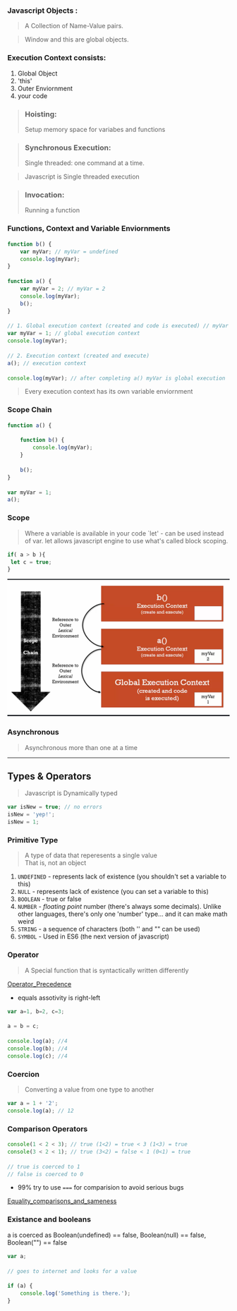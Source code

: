 ### Javascript Objects :
> A Collection of Name-Value pairs.

> Window and this are global objects.

### Execution Context consists:
1. Global Object
2. 'this'
3. Outer Enviornment
4. your code

> ### Hoisting:
> Setup memory space for variabes and functions 

> ### Synchronous Execution:
> Single threaded: one command at a time.

> Javascript is Single threaded execution

> ### Invocation:
> Running a function 

### Functions, Context and Variable Enviornments 
```js
function b() {
	var myVar; // myVar = undefined
    console.log(myVar);
}

function a() {
	var myVar = 2; // myVar = 2
    console.log(myVar);
	b();
}

// 1. Global execution context (created and code is executed) // myVar = 1
var myVar = 1; // global execution context
console.log(myVar);

// 2. Execution context (created and execute)
a(); // execution context

console.log(myVar); // after completing a() myVar is global execution
```
> Every execution context has its own variable enviornment 

### Scope Chain
```js
function a() {
    
    function b() {
        console.log(myVar);
    }
    
	b();
}

var myVar = 1;
a();
```


### Scope
> Where a variable is available in your code 
> `let' - can be used instead of var. let allows javascript engine to use what's called block scoping.

```js
if( a > b ){
 let c = true;
}
```

![Alt text](img/scope.png?raw=true "Title")

### Asynchronous
> Asynchronous more than one at a time

<hr>

## Types & Operators

> Javascript is Dynamically typed
```js
var isNew = true; // no errors
isNew = 'yep!';
isNew = 1;
```

### Primitive Type
> A type of data that reperesents a single value <br> That is, not an object

1. `UNDEFINED` - represents lack of existence (you shouldn't set a variable to this)
2. `NULL` - represents lack of existence (you can set a variable to this)
3. `BOOLEAN` - true or false
4. `NUMBER` - *floating point* number (there's always some decimals). Unlike other languages, there's only one 'number' type... and it can make math weird
5. `STRING` - a sequence of characters (both '' and "" can be used)
6. `SYMBOL` - Used in ES6 (the next version of javascript)


### Operator
> A Special function that is syntactically written differently

[Operator_Precedence](https://developer.mozilla.org/en-US/docs/Web/JavaScript/Reference/Operators/Operator_Precedence)

* equals assotivity is right-left
```js
var a=1, b=2, c=3;

a = b = c;

console.log(a); //4
console.log(b); //4
console.log(c); //4
```


### Coercion
> Converting a value from one type to another
```js
var a = 1 + '2';
console.log(a); // 12
```

### Comparison Operators
```js
console(1 < 2 < 3); // true (1<2) = true < 3 (1<3) = true
console(3 < 2 < 1); // true (3<2) = false < 1 (0<1) = true

// true is coerced to 1
// false is coerced to 0
```

* 99% try to use `===` for comparision to avoid serious bugs

[Equality_comparisons_and_sameness](https://developer.mozilla.org/en-US/docs/Web/JavaScript/Equality_comparisons_and_sameness)


### Existance and booleans
a is coerced as Boolean(undefined) == false, Boolean(null) == false, Boolean("") == false

```js
var a;

// goes to internet and looks for a value

if (a) {
    console.log('Something is there.');
}
```












